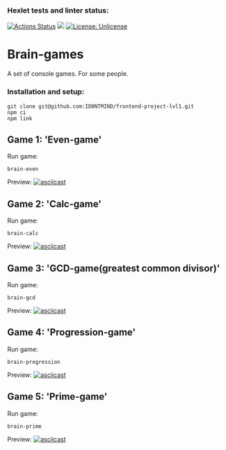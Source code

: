 ### Hexlet tests and linter status:
[![Actions Status](https://github.com/ID0NTMIND/frontend-project-lvl1/workflows/hexlet-check/badge.svg)](https://github.com/ID0NTMIND/frontend-project-lvl1/actions)
<a href="https://codeclimate.com/github/ID0NTMIND/frontend-project-lvl1/maintainability"><img src="https://api.codeclimate.com/v1/badges/7a708fae50cfaa1fca22/maintainability" /></a>
[![License: Unlicense](https://img.shields.io/badge/license-Unlicense-blue.svg)](http://unlicense.org/)

# Brain-games

A set of console games. For some people.

### Installation and setup:

```
git clone git@github.com:ID0NTMIND/frontend-project-lvl1.git
npm ci
npm link

```

## Game 1: 'Even-game'

Run game:

```
brain-even
```
Preview:
[![asciicast](https://asciinema.org/a/UfBzCLU6yxn8mMmMMuaBra3PH.svg)](https://asciinema.org/a/UfBzCLU6yxn8mMmMMuaBra3PH)

## Game 2: 'Calc-game'

Run game:

```
brain-calc
```
Preview:
[![asciicast](https://asciinema.org/a/WK2OkDtwiys5InmsKIK4XyoOj.svg)](https://asciinema.org/a/WK2OkDtwiys5InmsKIK4XyoOj)

## Game 3: 'GCD-game(greatest common divisor)'

Run game:

```
brain-gcd
```
Preview:
[![asciicast](https://asciinema.org/a/9NV0zkrDcVZdXktoxhqOJC43g.svg)](https://asciinema.org/a/9NV0zkrDcVZdXktoxhqOJC43g)

## Game 4: 'Progression-game'

Run game:

```
brain-progression
```
Preview:
[![asciicast](https://asciinema.org/a/fpPX6CvnAHCo4fLLRV5m4aDUA.svg)](https://asciinema.org/a/fpPX6CvnAHCo4fLLRV5m4aDUA)

## Game 5: 'Prime-game'

Run game:

```
brain-prime
```
Preview:
[![asciicast](https://asciinema.org/a/07ntYW5x2Z1Xnmk7rELKcXDYV.svg)](https://asciinema.org/a/07ntYW5x2Z1Xnmk7rELKcXDYV)
